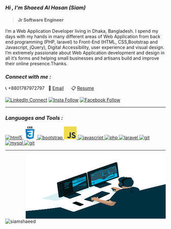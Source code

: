 
<h3><i>Hi , I'm Shaeed Al Hasan (Siam)</i></h3>

<blockquote>
<h4>Jr Software Engineer</h4>
</blockquote>

<p>
I’m a Web Application Developer living in Dhaka, Bangladesh. I spend my days with my hands in many different areas of Web Application from back end programming (PHP, laravel) to Front-End (HTML, CSS,Bootstrap and Javascript, jQuery), Digital Accessibility, user experience and visual design. I’m extremely passionate about Web Application development and design in all it’s forms and helping small businesses and artisans build and improve their online presence.Thanks.
</p>


<h3 align="left" ><i>Connect with me :</i></h3>

<p style="list-style : none"><g-emoji class="g-emoji" alias="telephone_receiver" fallback-src="https://github.githubassets.com/images/icons/emoji/unicode/1f4de.png">📞</g-emoji> +8801787972797
&nbsp  <g-emoji class="g-emoji" alias="love_letter" fallback-src="https://github.githubassets.com/images/icons/emoji/unicode/1f48c.png">💌</g-emoji> <a href="mailto:siamshaeed@gmail.com">Email</a> <span> &nbsp </span>
<g-emoji class="g-emoji" alias="love_letter" fallback-src="https://github.githubassets.com/images/icons/emoji/unicode/1f48c.png">&nbsp &nbsp📋</g-emoji> <a href="https://drive.google.com/file/d/1tvsxw9HX1K8BuiOlyzbeCTQ3pvadELLe/view?usp=sharing">Resume</a>
</p>


<p><a href="https://www.linkedin.com/in/siamshaeed" target="_blank" rel="nofollow"><img src="https://camo.githubusercontent.com/a0182f84f3e188a2e03f07520e29be1eccdd96e4182adcb829c8f1633354bba6/68747470733a2f2f696d672e736869656c64732e696f2f62616467652f2532302d436f6e6e6563742d626c61636b3f636f6c6f723d313431373141266c6162656c436f6c6f723d323132313231266c6f676f3d6c696e6b6564696e266c6f676f436f6c6f723d666666666666" alt="LinkedIn Connect" data-canonical-src="https://img.shields.io/badge/%20-Connect-black?color=14171A&amp;labelColor=212121&amp;logo=linkedin&amp;logoColor=ffffff" style="max-width:100%;"></a>  
<a href="https://www.instagram.com/siamshaeed" rel="nofollow" target="_blank"><img src="https://camo.githubusercontent.com/f4ef781b4437f119cfde069296b1319a35548c5e9499bf5625b1be0bbf1bae36/68747470733a2f2f696d672e736869656c64732e696f2f62616467652f2532302d466f6c6c6f772d626c61636b3f636f6c6f723d313431373141266c6162656c436f6c6f723d643831623630266c6f676f3d696e7374616772616d266c6f676f436f6c6f723d666666666666" alt="Insta Follow" data-canonical-src="https://img.shields.io/badge/%20-Follow-black?color=14171A&amp;labelColor=d81b60&amp;logo=instagram&amp;logoColor=ffffff" style="max-width:100%;"></a>   
<a href="https://www.facebook.com/siamshaeed" rel="nofollow" target="_blank"><img src="https://camo.githubusercontent.com/47b65ed813d3718fef3d9836c912030ad840e4687c9ea6ef5615f4bc25dee989/68747470733a2f2f696d672e736869656c64732e696f2f62616467652f2532302d436f6e6e6563742d626c61636b3f636f6c6f723d313431373141266c6162656c436f6c6f723d313937366432266c6f676f3d66616365626f6f6b266c6f676f436f6c6f723d666666666666" alt="Facebook Follow" data-canonical-src="https://img.shields.io/badge/%20-Connect-black?color=14171A&amp;labelColor=1976d2&amp;logo=facebook&amp;logoColor=ffffff" style="max-width:100%;"></a>
  <span> &nbsp </span> <a target="_blank" rel="noopener noreferrer" href="https://camo.githubusercontent.com/620c701b40c2430d791ba253614c8f9f14a0167f5ddcccee7e6c2e59323cd306/68747470733a2f2f76697369746f722d62616467652e676c697463682e6d652f62616467653f706167655f69643d7069617368637365"><img src="https://camo.githubusercontent.com/620c701b40c2430d791ba253614c8f9f14a0167f5ddcccee7e6c2e59323cd306/68747470733a2f2f76697369746f722d62616467652e676c697463682e6d652f62616467653f706167655f69643d7069617368637365" alt="" data-canonical-src="https://visitor-badge.glitch.me/badge?page_id=siamshaeed" style="max-width:100%;"></a>

</p>

<hr>

<h3 align="left"><i>Languages and Tools :</i></h3>
<p align="left">
<a href="https://www.w3.org/html/" target="_blank"> <img src="https://www.vectorlogo.zone/logos/w3_html5/w3_html5-icon.svg" alt="html5" width="40" height="40"/> </a>
<a href="https://www.w3schools.com/css/" target="_blank"> <img src="https://raw.githubusercontent.com/github/explore/80688e429a7d4ef2fca1e82350fe8e3517d3494d/topics/css/css.png" alt="css3" width="40" height="40"/> </a>
  <a href="https://getbootstrap.com" target="_blank"> <img src="https://www.vectorlogo.zone/logos/getbootstrap/getbootstrap-icon.svg" alt="bootstrap" width="40" height="40"/> </a> 
<a href="https://developer.mozilla.org/en-US/docs/Web/JavaScript" target="_blank"> <img src="https://raw.githubusercontent.com/github/explore/5c058a388828bb5fde0bcafd4bc867b5bb3f26f3/topics/javascript/javascript.png" alt="javascript" width="40" height="40"/> </a>
<a href="https://jquery.com/" target="_blank"> <img src="https://www.vectorlogo.zone/logos/jquery/jquery-vertical.svg" alt="javascript" width="40" height="40"/> </a>
<a href="https://www.php.net" target="_blank"> <img src="https://www.vectorlogo.zone/logos/php/php-ar21.svg" alt="php" width="40" height="40"/> </a>
<a href="https://laravel.com/" target="_blank"> <img src="https://www.vectorlogo.zone/logos/laravel/laravel-icon.svg" alt="laravel" width="40" height="40"/> </a>
<a href="https://wordpress.org/" target="_blank"> <img src="https://www.vectorlogo.zone/logos/wordpress/wordpress-icon.svg" alt="git" width="40" height="40"/> </a> 
<a href="https://www.mysql.com/" target="_blank"> <img src="https://www.vectorlogo.zone/logos/mysql/mysql-icon.svg" alt="mysql" width="40" height="40"/> </a>
<a href="https://git-scm.com/" target="_blank"> <img src="https://www.vectorlogo.zone/logos/git-scm/git-scm-icon.svg" alt="git" width="40" height="40"/> </a> 

<hr>

<img align="right" alt="_siam_shaeed" src="https://github.com/SiamShaeed/siamshaeed/blob/main/image/code_siam.gif?raw=true" width="440" height="200"/> 

<img height="250" width="350" src="https://camo.githubusercontent.com/27e923206f5d4213a97b5d2819601e7971800357fe28cdfb4bb1d12468e969ba/68747470733a2f2f6769746875622d726561646d652d73746174732e76657263656c2e6170702f6170692f746f702d6c616e67733f757365726e616d653d6e69726f6468612d6769746875622673686f775f69636f6e733d74727565266c6f63616c653d656e266c61796f75743d636f6d70616374" alt="siamshaeed" data-canonical-src="https://github-readme-stats.vercel.app/api/top-langs?username=siamshaeed&amp;show_icons=true&amp;locale=en&amp;layout=compact">




